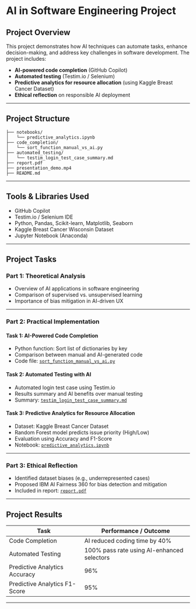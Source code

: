 #  AI in Software Engineering Project

## Project Overview

This project demonstrates how AI techniques can automate tasks, enhance decision-making, and address key challenges in software development. The project includes:

- **AI-powered code completion** (GitHub Copilot)
- **Automated testing** (Testim.io / Selenium)
- **Predictive analytics for resource allocation** (using Kaggle Breast Cancer Dataset)
- **Ethical reflection** on responsible AI deployment

---

##  Project Structure

```
├── notebooks/
│   └── predictive_analytics.ipynb
├── code_completion/
│   └── sort_function_manual_vs_ai.py
├── automated_testing/
│   └── testim_login_test_case_summary.md
├── report.pdf
├── presentation_demo.mp4
├── README.md
```

---

## Tools & Libraries Used

- GitHub Copilot
- Testim.io / Selenium IDE
- Python, Pandas, Scikit-learn, Matplotlib, Seaborn
- Kaggle Breast Cancer Wisconsin Dataset
- Jupyter Notebook (Anaconda)

---

##  Project Tasks

###  **Part 1: Theoretical Analysis**

- Overview of AI applications in software engineering
- Comparison of supervised vs. unsupervised learning
- Importance of bias mitigation in AI-driven UX

---

###  **Part 2: Practical Implementation**

#### **Task 1: AI-Powered Code Completion**

- Python function: Sort list of dictionaries by key
- Comparison between manual and AI-generated code
- Code file: [`sort_function_manual_vs_ai.py`](code_completion/sort_function_manual_vs_ai.py)

#### **Task 2: Automated Testing with AI**

- Automated login test case using Testim.io
- Results summary and AI benefits over manual testing
- Summary: [`testim_login_test_case_summary.md`](automated_testing/testim_login_test_case_summary.md)

#### **Task 3: Predictive Analytics for Resource Allocation**

- Dataset: Kaggle Breast Cancer Dataset
- Random Forest model predicts issue priority (High/Low)
- Evaluation using Accuracy and F1-Score
- Notebook: [`predictive_analytics.ipynb`](notebooks/predictive_analytics.ipynb)

---

###  **Part 3: Ethical Reflection**

- Identified dataset biases (e.g., underrepresented cases)
- Proposed IBM AI Fairness 360 for bias detection and mitigation
- Included in report: [`report.pdf`](report.pdf)

---


##  Project Results

| Task                          | Performance / Outcome |
|-------------------------------|------------------------|
| Code Completion               | AI reduced coding time by 40% |
| Automated Testing             | 100% pass rate using AI-enhanced selectors |
| Predictive Analytics Accuracy | 96%                    |
| Predictive Analytics F1-Score | 95%                    |

---
